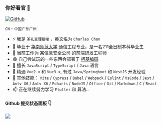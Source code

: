 ### 你好看官 👋

[![GitHub](https://img.shields.io/badge/dynamic/json?logo=github&label=GitHub&labelColor=495867&color=495867&query=%24.data.totalSubs&url=https%3A%2F%2Fapi.spencerwoo.com%2Fsubstats%2F%3Fsource%3Dgithub%26queryKey%3Dhayschan&style=flat-square)](https://github.com/charleschan1998)

<!--**Mayandev/Mayandev** is a ✨ _special_ ✨ repository because its `README.md` (this file) appears on your GitHub profile.

Here are some ideas to get you started:

- 🔭 I’m currently working on ...
- 🌱 I’m currently learning ...
- 👯 I’m looking to collaborate on ...
- 🤔 I’m looking for help with ...
- 💬 Ask me about ...
- 📫 How to reach me: ...
- 😄 Pronouns: ...
- ⚡ Fun fact: ...
-->

`CN` - `中国广东广州`

- ⚡ 我是 `茶礼查理茬哩` ，英文名为 `Charles Chan`
- 🌱 毕业于 [华南师范大学](https://www.scnu.edu.cn/) 通信工程专业，是一名211全日制本科毕业生
- 🔭 当前工作为 某信息安全公司 的前端研发工程师
- 😄 自己尝试玩的一些东西会部署于 [柯基编码](corgicoding.top)
- 💬 擅长 `JavaScript` / `TypeScript` / `Java` 语言
- 🤔 精通 `Vue2.x` 和 `Vue3.x`, 有过 `Java/Springboot` 和 `NestJS` 开发经验
- 🚗 其他技能： `Vite` / `Cypress` / `Babel` / `Webpack` / `Eslint` / `VsCode` / `Jest` / `Antv G6` / `Antv X6` / `Echarts` / `NodeJS` / `Office` / `Git` / `Markdown` / `C` / `React`
- 📫 正在继续努力学习 `Flutter` 和 算法..

#### Github 提交状态面板 👇

![](https://github-readme-stats.vercel.app/api?username=charleschan1998)
